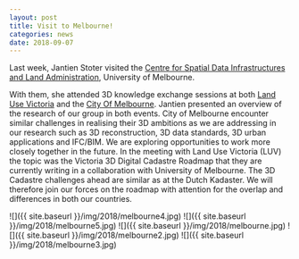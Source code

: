```yaml
---
layout: post
title: Visit to Melbourne!
categories: news
date: 2018-09-07
---
```


Last week, Jantien Stoter visited the [Centre for Spatial Data Infrastructures and Land Administration]( http://www.csdila.unimelb.edu.au/news/), University of Melbourne.

With them, she attended 3D knowledge exchange sessions at both [Land Use Victoria]( https://www.vic.gov.au/contactsandservices/directory/?ea0_lfz149_120.&organizationalUnit&3260c753-3b54-4be8-bc55-b085945dd479) and the [City Of Melbourne](https://www.melbourne.vic.gov.au/Pages/home.aspx).
Jantien presented an overview of the research of our group in both events.
City of Melbourne encounter similar challenges in realising their 3D ambitions as we are addressing in our research such as 3D reconstruction, 3D data standards, 3D urban applications and IFC/BIM. We are exploring opportunities to work more closely together in the future.
In the meeting with Land Use Victoria (LUV) the topic was the Victoria 3D Digital Cadastre Roadmap that they are currently writing in a collaboration with University of Melbourne. The 3D Cadastre challenges ahead are similar as at the Dutch Kadaster. We will therefore join our forces on the roadmap with attention for the overlap and differences in both our countries. 

![]({{ site.baseurl }}/img/2018/melbourne4.jpg)
![]({{ site.baseurl }}/img/2018/melbourne5.jpg)
![]({{ site.baseurl }}/img/2018/melbourne.jpg)
![]({{ site.baseurl }}/img/2018/melbourne2.jpg)
![]({{ site.baseurl }}/img/2018/melbourne3.jpg)

